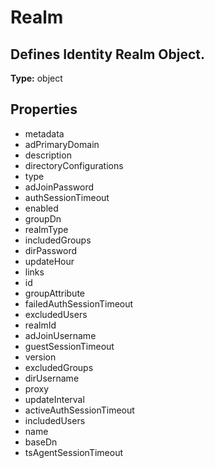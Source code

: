 # Realm

## Defines Identity Realm Object.

**Type:** object

## Properties
* metadata
* adPrimaryDomain
* description
* directoryConfigurations
* type
* adJoinPassword
* authSessionTimeout
* enabled
* groupDn
* realmType
* includedGroups
* dirPassword
* updateHour
* links
* id
* groupAttribute
* failedAuthSessionTimeout
* excludedUsers
* realmId
* adJoinUsername
* guestSessionTimeout
* version
* excludedGroups
* dirUsername
* proxy
* updateInterval
* activeAuthSessionTimeout
* includedUsers
* name
* baseDn
* tsAgentSessionTimeout

